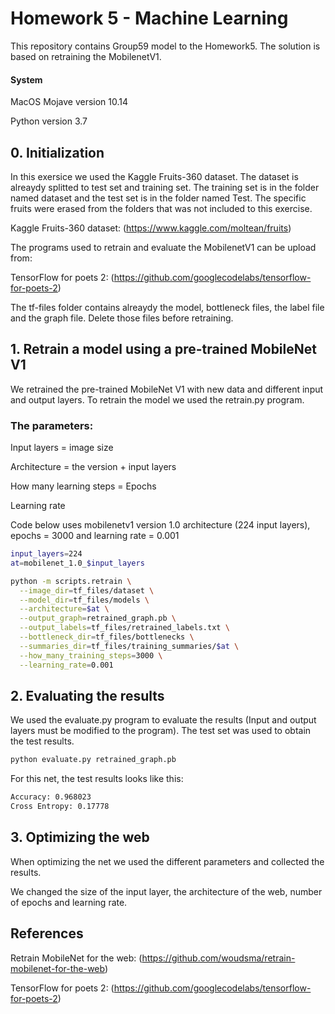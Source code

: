 # Homework 5 - Machine Learning

This repository contains Group59 model to the Homework5. The solution is based on retraining the MobilenetV1.

#### System
MacOS Mojave version 10.14

Python version 3.7

## 0. Initialization

In this exersice we used the Kaggle Fruits-360 dataset. The dataset is alreaydy splitted to test set and training set. The training set is in the folder named dataset and the test set is in the folder named Test. The specific fruits were erased from the folders that was not included to this exercise.

Kaggle Fruits-360 dataset: (https://www.kaggle.com/moltean/fruits)

The programs used to retrain and evaluate the MobilenetV1 can be upload from:

TensorFlow for poets 2: (https://github.com/googlecodelabs/tensorflow-for-poets-2)

The tf-files folder contains alreaydy the model, bottleneck files, the label file and the graph file. Delete those files before retraining.

## 1. Retrain a model using a pre-trained MobileNet V1

We retrained the pre-trained MobileNet V1 with new data and different input and output layers. To retrain the model we used the retrain.py program.

### The parameters:

Input layers = image size

Architecture = the version + input layers

How many learning steps = Epochs

Learning rate

Code below uses mobilenetv1 version 1.0 architecture (224 input layers), epochs = 3000 and learning rate = 0.001

```sh
input_layers=224
at=mobilenet_1.0_$input_layers

python -m scripts.retrain \
  --image_dir=tf_files/dataset \
  --model_dir=tf_files/models \
  --architecture=$at \
  --output_graph=retrained_graph.pb \
  --output_labels=tf_files/retrained_labels.txt \
  --bottleneck_dir=tf_files/bottlenecks \
  --summaries_dir=tf_files/training_summaries/$at \
  --how_many_training_steps=3000 \
  --learning_rate=0.001
```

## 2. Evaluating the results

We used the evaluate.py program to evaluate the results (Input and output layers must be modified to the program). The test set was used to obtain the test results.

```sh
python evaluate.py retrained_graph.pb
```
For this net, the test results looks like this:

```sh
Accuracy: 0.968023
Cross Entropy: 0.17778
```

## 3. Optimizing the web

When optimizing the net we used the different parameters and collected the results.

We changed the size of the input layer, the architecture of the web, number of epochs and learning rate.

## References

Retrain MobileNet for the web: (https://github.com/woudsma/retrain-mobilenet-for-the-web)

TensorFlow for poets 2: (https://github.com/googlecodelabs/tensorflow-for-poets-2)




